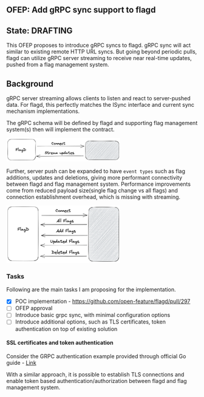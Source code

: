 ## OFEP: Add gRPC sync support to flagd

## State: DRAFTING

This OFEP proposes to introduce gRPC syncs to flagd. gRPC sync will act similar to existing remote HTTP URL syncs. But
going beyond periodic pulls, flagd can utilize gRPC server streaming to receive near real-time updates, pushed from a
flag management system.

## Background

gRPC server streaming allows clients to listen and react to server-pushed data. For flagd, this perfectly matches the
ISync interface and current sync mechanism implementations.

The gRPC schema will be defined by flagd and supporting flag management system(s) then will implement the contract.

<img src="images/ofep-fd-grpc-1.png" width="300">

Further, server push can be expanded to have `event types` such as flag additions, updates and deletions, giving more
performant connectivity between flagd and flag management system. Performance improvements come from reduced payload
size(single flag change vs all flags) and connection establishment overhead, which is missing with streaming.

<img src="images/ofep-fd-grpc-2.png" width="300">

### Tasks

Following are the main tasks I am proposing for the implementation.

- [x] POC implementation - https://github.com/open-feature/flagd/pull/297 
- [ ] OFEP approval
- [ ] Introduce basic grpc sync, with minimal configuration options
- [ ] Introduce additional options, such as TLS certificates, token authentication on top of existing solution

#### SSL certificates and token authentication

Consider the GRPC authentication example provided through official Go guide - [Link](https://github.com/grpc/grpc-go/tree/master/examples/features/authentication)

With a similar approach, it is possible to establish TLS connections and enable token based authentication/authorization
between flagd and flag management system.